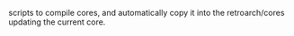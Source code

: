 scripts to compile cores, and automatically copy it into the retroarch/cores updating the current core.
